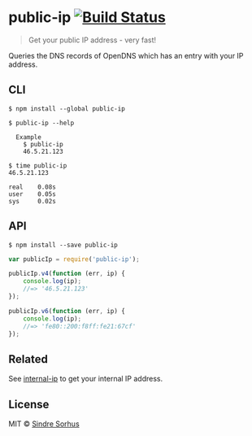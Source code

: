 # public-ip [![Build Status](https://travis-ci.org/sindresorhus/public-ip.svg?branch=master)](https://travis-ci.org/sindresorhus/public-ip)

> Get your public IP address - very fast!

Queries the DNS records of OpenDNS which has an entry with your IP address.


## CLI

```
$ npm install --global public-ip
```

```
$ public-ip --help

  Example
    $ public-ip
    46.5.21.123
```

```
$ time public-ip
46.5.21.123

real    0.08s
user    0.05s
sys     0.02s
```


## API

```
$ npm install --save public-ip
```

```js
var publicIp = require('public-ip');

publicIp.v4(function (err, ip) {
	console.log(ip);
	//=> '46.5.21.123'
});

publicIp.v6(function (err, ip) {
	console.log(ip);
	//=> 'fe80::200:f8ff:fe21:67cf'
});
```


## Related

See [internal-ip](https://github.com/sindresorhus/internal-ip) to get your internal IP address.


## License

MIT © [Sindre Sorhus](http://sindresorhus.com)

